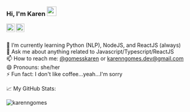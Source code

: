 ### Hi, I'm Karen <a href="https://www.gautamkrishnar.com/"><img src="https://media.giphy.com/media/hvRJCLFzcasrR4ia7z/giphy.gif" width="25px"></a>
<a href="https://x/gomesskaren">
  <img align="left" alt="Karen's Twitter" width="22px" src="https://cdn.simpleicons.org/x/blue" />
</a>
<a href="https://www.linkedin.com/in/karenngomes/">
  <img align="left" alt="Karen's LinkedIn" width="22px" src="https://cdn.simpleicons.org/linkedin" />
</a>
<br />
<br />

<!--
**karenngomes/karenngomes** is a ✨ _special_ ✨ repository because its `README.md` (this file) appears on your GitHub profile.

Here are some ideas to get you started:
-->
🌱 I’m currently learning Python (NLP), NodeJS, and ReactJS (always) <br/>
💬 Ask me about anything related to Javascript/Typescript/ReactJS <br/>
📫 How to reach me: [@gomesskaren](https://twitter.com/gomesskaren) or <a rel="me" href="mailto:karenngomes.dev@gmail.com">karenngomes.dev@gmail.com<a><br/>
😄 Pronouns: she/her<br/>
⚡ Fun fact: I don't like coffee...yeah...I'm sorry

📈 My GitHub Stats:

<p> <img src="https://github-readme-stats.vercel.app/api?username=karenngomes&count_private=true&show_icons=true&theme=dracula&rank_icon=github" alt="karenngomes" />

